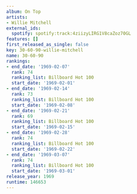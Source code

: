 ```yaml
---
album: On Top
artists:
- Willie Mitchell
external_ids:
  spotify: spotify:track:4ziizyLIRG1V8caZoz70GL
features: []
first_released_as_single: false
key: 30-60-90-willie-mitchell
name: 30-60-90
rankings:
- end_date: '1969-02-07'
  rank: 74
  ranking_list: Billboard Hot 100
  start_date: '1969-02-01'
- end_date: '1969-02-14'
  rank: 73
  ranking_list: Billboard Hot 100
  start_date: '1969-02-08'
- end_date: '1969-02-21'
  rank: 69
  ranking_list: Billboard Hot 100
  start_date: '1969-02-15'
- end_date: '1969-02-28'
  rank: 74
  ranking_list: Billboard Hot 100
  start_date: '1969-02-22'
- end_date: '1969-03-07'
  rank: 74
  ranking_list: Billboard Hot 100
  start_date: '1969-03-01'
release_year: 1969
runtime: 146653
---
```



